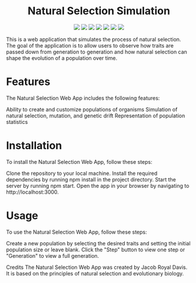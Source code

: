 <h1 align="center">
  <br>
  Natural Selection Simulation
  <br>
</h1>

<div align="center">
  <img src='https://img.shields.io/badge/JavaScript-F7DF1E?style=for-the-badge&logo=javascript&logoColor=black' />
  <img src='https://img.shields.io/badge/TypeScript-007ACC?style=for-the-badge&logo=typescript&logoColor=white' />
  <img src='https://img.shields.io/badge/HTML5-E34F26?style=for-the-badge&logo=html5&logoColor=white' />
  <img src='https://img.shields.io/badge/CSS3-1572B6?style=for-the-badge&logo=css3&logoColor=white' />
  <img src='https://img.shields.io/badge/React-20232A?style=for-the-badge&logo=react&logoColor=61DAFB' />
  <img src='https://img.shields.io/badge/Node.js-43853D?style=for-the-badge&logo=node.js&logoColor=white' />
  <img src='https://img.shields.io/badge/Express.js-404D59?style=for-the-badge' />
</div>

This is a web application that simulates the process of natural selection. The goal of the application is to allow users to observe how traits are passed down from generation to generation and how natural selection can shape the evolution of a population over time.

# Features
The Natural Selection Web App includes the following features:

Ability to create and customize populations of organisms
Simulation of natural selection, mutation, and genetic drift
Representation of population statistics

# Installation
To install the Natural Selection Web App, follow these steps:

Clone the repository to your local machine.
Install the required dependencies by running npm install in the project directory.
Start the server by running npm start.
Open the app in your browser by navigating to http://localhost:3000.

# Usage
To use the Natural Selection Web App, follow these steps:

Create a new population by selecting the desired traits and setting the initial population size or leave blank.
Click the "Step" button to view one step or "Generation" to view a full generation.

Credits
The Natural Selection Web App was created by Jacob Royal Davis. It is based on the principles of natural selection and evolutionary biology.
